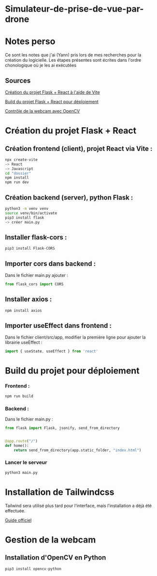 # Simulateur-de-prise-de-vue-par-drone

# Notes perso
Ce sont les notes que j'ai (Yann) pris lors de mes recherches pour la création du logicielle. Les étapes présentes sont écrites dans l'ordre chonologique où je les ai exécutées

## Sources
[Création du projet Flask + React à l'aide de Vite](https://www.youtube.com/watch?v=ctQMqqEo4G8)

[Build du projet Flask + React pour déploiement](https://www.youtube.com/watch?v=tvcWCQqLegM)

[Contrôle de la webcam avec OpenCV](https://www.youtube.com/watch?v=sd25t4HmFdU)

# Création du projet Flask + React

## Création frontend (client), projet React via Vite :
```bash
npx create-vite 
-> React
-> Javascript
cd "dossier"
npm install
npm run dev
```

## Création backend (server), python Flask :
```bash
python3 -m venv venv
source venv/bin/activate
pip3 install flask
-> créer main.py
```

## Installer flask-cors :
```bash
pip3 install Flask-CORS
```

## Importer cors dans backend :
Dans le fichier main.py ajouter : 
```python 
from flask_cors import CORS
```

## Installer axios :

```bash
npm install axios
```

## Importer useEffect dans frontend :
Dans le fichier client/src/app, modifier la première ligne pour ajouter la librairie useEffect : 
```jsx
import { useState, useEffect } from 'react'
```
# Build du projet pour déploiement

### Frontend :
```bash
npm run build
```
### Backend :
Dans le fichier main.py :
```python
from flask import Flask, jsonify, send_from_directory


@app.route("/")
def home():
    return send_from_directory(app.static_folder, "index.html")

```

### Lancer le serveur
```bash
python3 main.py
```

# Installation de Tailwindcss
Tailwind sera utilisé plus tard pour l'interface, mais l'installation a déjà été effectuée.

[Guide officiel](https://tailwindcss.com/docs/installation/using-vite)



# Gestion de la webcam

## Installation d'OpenCV en Python
```bash
pip3 install opencv-python
```

